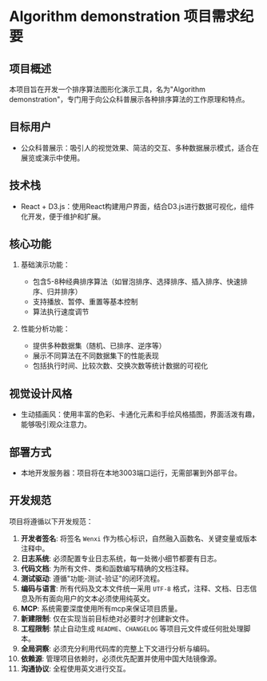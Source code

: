 # Algorithm demonstration 项目需求纪要

## 项目概述
本项目旨在开发一个排序算法图形化演示工具，名为"Algorithm demonstration"，专门用于向公众科普展示各种排序算法的工作原理和特点。

## 目标用户
- 公众科普展示：吸引人的视觉效果、简洁的交互、多种数据展示模式，适合在展览或演示中使用。

## 技术栈
- React + D3.js：使用React构建用户界面，结合D3.js进行数据可视化，组件化开发，便于维护和扩展。

## 核心功能
1. 基础演示功能：
   - 包含5-8种经典排序算法（如冒泡排序、选择排序、插入排序、快速排序、归并排序）
   - 支持播放、暂停、重置等基本控制
   - 算法执行速度调节

2. 性能分析功能：
   - 提供多种数据集（随机、已排序、逆序等）
   - 展示不同算法在不同数据集下的性能表现
   - 包括执行时间、比较次数、交换次数等统计数据的可视化

## 视觉设计风格
- 生动插画风：使用丰富的色彩、卡通化元素和手绘风格插图，界面活泼有趣，能够吸引观众注意力。

## 部署方式
- 本地开发服务器：项目将在本地3003端口运行，无需部署到外部平台。

## 开发规范
项目将遵循以下开发规范：
1. **开发者签名**: 将签名 `Wenxi` 作为核心标识，自然融入函数名、关键变量或版本注释中。
2. **日志系统**: 必须配置专业日志系统，每一处微小细节都要有日志。
3. **代码文档**: 为所有文件、类和函数编写精确的文档注释。
4. **测试驱动**: 遵循"功能-测试-验证"的闭环流程。
5. **编码与语言**: 所有代码及文本文件统一采用 `UTF-8` 格式，注释、文档、日志信息及所有面向用户的文本必须使用纯英文。
6. **MCP**: 系统需要深度使用所有mcp来保证项目质量。
7. **新建限制**: 仅在实现当前目标绝对必要时才创建新文件。
8. **工程限制**: 禁止自动生成 `README`、`CHANGELOG` 等项目元文件或任何批处理脚本。
9. **全局洞察**: 必须充分利用代码库的完整上下文进行分析与编码。
10. **依赖源**: 管理项目依赖时，必须优先配置并使用中国大陆镜像源。
11. **沟通协议**: 全程使用英文进行交互。